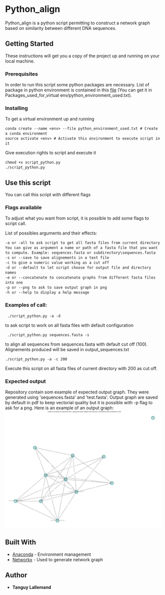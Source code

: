 # Python_align

Python_align is a python script permitting to construct a network graph based on similarity between different DNA sequences.

## Getting Started

These instructions will get you a copy of the project up and running on your local machine.

### Prerequisites

In order to run this script some python packages are necessary. List of package in python environment is contained in this [file](<Packages_used_for_virtual env/python_environment_used.txt>) (You can get it in Packages_used_for_virtual env/python_environment_used.txt).

### Installing

To get a virtual environment up and running

    conda create --name <env> --file python_environment_used.txt # Create a conda environment
    source activate <env> # Activate this environment to execute script in it

Give execution rights to script and execute it

    chmod +x script_python.py
    ./script_python.py

## Use this script

You can call this script with different flags

### Flags available

To adjust what you want from script, it is possible to add some flags to script call.

List of possibles arguments and their effects:

    -a or -all to ask script to get all fasta files from current directory
    You can give as argument a name or path of a fasta file that you want to compute. Example: sequences.fasta or subdirectory\sequences.fasta
    -s or --save to save alignements in a text file
    -c to give a numeric value working as a cut off
    -d or --default to let script choose for output file and directory names
    -e or --concatenate to concatenate graphs from different fasta files into one
    -p or --png to ask to save output graph in png
    -h or --help to display a help message

### Examples of call:

     ./script_python.py -a -d

to ask script to work on all fasta files with default configuration

     ./script_python.py sequences.fasta -s

 to align all sequences from sequences.fasta with default cut off (100). Alignements produced will be saved in output_sequences.txt

    ./script_python.py -a -c 200

 Execute this script on all fasta files of current directory with 200 as cut off.

### Expected output

Repository contain som example of expected output graph. They were generated using 'sequences.fasta' and 'test.fasta'. Output graph are saved by default in pdf to keep vectorial quality but it is possible with -p flag to ask for a png.
Here is an example of an output graph:
![Output Example sequences](output_figures/sequences.png)
## Built With

-   [Anaconda](https://www.anaconda.com/) - Environment management
-   [Networkx](https://networkx.github.io/) - Used to generate network graph

## Author

-   **Tanguy Lallemand**
